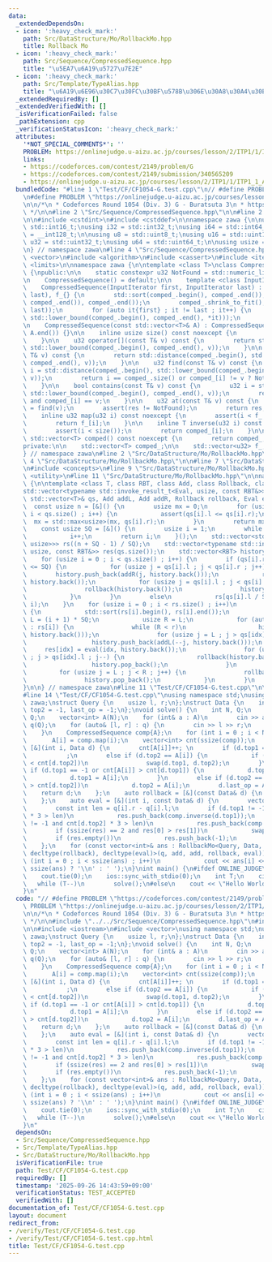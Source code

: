 ```yaml
---
data:
  _extendedDependsOn:
  - icon: ':heavy_check_mark:'
    path: Src/DataStructure/Mo/RollbackMo.hpp
    title: Rollback Mo
  - icon: ':heavy_check_mark:'
    path: Src/Sequence/CompressedSequence.hpp
    title: "\u5EA7\u6A19\u5727\u7E2E"
  - icon: ':heavy_check_mark:'
    path: Src/Template/TypeAlias.hpp
    title: "\u6A19\u6E96\u30C7\u30FC\u30BF\u578B\u306E\u30A8\u30A4\u30EA\u30A2\u30B9"
  _extendedRequiredBy: []
  _extendedVerifiedWith: []
  _isVerificationFailed: false
  _pathExtension: cpp
  _verificationStatusIcon: ':heavy_check_mark:'
  attributes:
    '*NOT_SPECIAL_COMMENTS*': ''
    PROBLEM: https://onlinejudge.u-aizu.ac.jp/courses/lesson/2/ITP1/1/ITP1_1_A
    links:
    - https://codeforces.com/contest/2149/problem/G
    - https://codeforces.com/contest/2149/submission/340565209
    - https://onlinejudge.u-aizu.ac.jp/courses/lesson/2/ITP1/1/ITP1_1_A
  bundledCode: "#line 1 \"Test/CF/CF1054-G.test.cpp\"\n// #define PROBLEM \"https://codeforces.com/contest/2149/problem/G\"\
    \n#define PROBLEM \"https://onlinejudge.u-aizu.ac.jp/courses/lesson/2/ITP1/1/ITP1_1_A\"\
    \n\n/*\n * Codeforces Round 1054 (Div. 3) G - Buratsuta 3\n * https://codeforces.com/contest/2149/submission/340565209\n\
    \ */\n\n#line 2 \"Src/Sequence/CompressedSequence.hpp\"\n\n#line 2 \"Src/Template/TypeAlias.hpp\"\
    \n\n#include <cstdint>\n#include <cstddef>\n\nnamespace zawa {\n\nusing i16 =\
    \ std::int16_t;\nusing i32 = std::int32_t;\nusing i64 = std::int64_t;\nusing i128\
    \ = __int128_t;\n\nusing u8 = std::uint8_t;\nusing u16 = std::uint16_t;\nusing\
    \ u32 = std::uint32_t;\nusing u64 = std::uint64_t;\n\nusing usize = std::size_t;\n\
    \n} // namespace zawa\n#line 4 \"Src/Sequence/CompressedSequence.hpp\"\n\n#include\
    \ <vector>\n#include <algorithm>\n#include <cassert>\n#include <iterator>\n#include\
    \ <limits>\n\nnamespace zawa {\n\ntemplate <class T>\nclass CompressedSequence\
    \ {\npublic:\n\n    static constexpr u32 NotFound = std::numeric_limits<u32>::max();\n\
    \n    CompressedSequence() = default;\n\n    template <class InputIterator>\n\
    \    CompressedSequence(InputIterator first, InputIterator last) : comped_(first,\
    \ last), f_{} {\n        std::sort(comped_.begin(), comped_.end());\n        comped_.erase(std::unique(comped_.begin(),\
    \ comped_.end()), comped_.end());\n        comped_.shrink_to_fit();\n        f_.reserve(std::distance(first,\
    \ last));\n        for (auto it{first} ; it != last ; it++) {\n            f_.emplace_back(std::distance(comped_.begin(),\
    \ std::lower_bound(comped_.begin(), comped_.end(), *it)));\n        }\n    }\n\
    \n    CompressedSequence(const std::vector<T>& A) : CompressedSequence(A.begin(),\
    \ A.end()) {}\n\n    inline usize size() const noexcept {\n        return comped_.size();\n\
    \    }\n\n    u32 operator[](const T& v) const {\n        return std::distance(comped_.begin(),\
    \ std::lower_bound(comped_.begin(), comped_.end(), v));\n    }\n\n    u32 upper_bound(const\
    \ T& v) const {\n        return std::distance(comped_.begin(), std::upper_bound(comped_.begin(),\
    \ comped_.end(), v));\n    }\n\n    u32 find(const T& v) const {\n        u32\
    \ i = std::distance(comped_.begin(), std::lower_bound(comped_.begin(), comped_.end(),\
    \ v));\n        return i == comped_.size() or comped_[i] != v ? NotFound : i;\n\
    \    }\n\n    bool contains(const T& v) const {\n        u32 i = std::distance(comped_.begin(),\
    \ std::lower_bound(comped_.begin(), comped_.end(), v));\n        return i < comped_.size()\
    \ and comped_[i] == v;\n    }\n\n    u32 at(const T& v) const {\n        u32 res\
    \ = find(v);\n        assert(res != NotFound);\n        return res;\n    }\n\n\
    \    inline u32 map(u32 i) const noexcept {\n        assert(i < f_.size());\n\
    \        return f_[i];\n    }\n\n    inline T inverse(u32 i) const noexcept {\n\
    \        assert(i < size());\n        return comped_[i];\n    }\n\n    inline\
    \ std::vector<T> comped() const noexcept {\n        return comped_;\n    }\n\n\
    private:\n\n    std::vector<T> comped_;\n\n    std::vector<u32> f_;\n\n};\n\n\
    } // namespace zawa\n#line 2 \"Src/DataStructure/Mo/RollbackMo.hpp\"\n\n#line\
    \ 4 \"Src/DataStructure/Mo/RollbackMo.hpp\"\n\n#line 7 \"Src/DataStructure/Mo/RollbackMo.hpp\"\
    \n#include <concepts>\n#line 9 \"Src/DataStructure/Mo/RollbackMo.hpp\"\n#include\
    \ <utility>\n#line 11 \"Src/DataStructure/Mo/RollbackMo.hpp\"\n\nnamespace zawa\
    \ {\n\ntemplate <class T, class RBT, class Add, class Rollback, class Eval>\n\
    std::vector<typename std::invoke_result_t<Eval, usize, const RBT&>> RollbackMo(const\
    \ std::vector<T>& qs, Add addL, Add addR, Rollback rollback, Eval eval) {\n  \
    \  const usize n = [&]() {\n        usize mx = 0;\n        for (usize i = 0 ;\
    \ i < qs.size() ; i++) {\n            assert(qs[i].l <= qs[i].r);\n          \
    \  mx = std::max<usize>(mx, qs[i].r);\n        }\n        return mx;\n    }();\n\
    \    const usize SQ = [&]() {\n        usize i = 1;\n        while (i * i < n)\n\
    \            i++;\n        return i;\n    }();\n    std::vector<std::vector<std::pair<usize,\
    \ usize>>> rs((n + SQ - 1) / SQ);\n    std::vector<typename std::invoke_result_t<Eval,\
    \ usize, const RBT&>> res(qs.size());\n    std::vector<RBT> history;\n    history.emplace_back();\n\
    \    for (usize i = 0 ; i < qs.size() ; i++) {\n        if (qs[i].r - qs[i].l\
    \ <= SQ) {\n            for (usize j = qs[i].l ; j < qs[i].r ; j++)\n        \
    \        history.push_back(addR(j, history.back()));\n            res[i] = eval(i,\
    \ history.back());\n            for (usize j = qs[i].l ; j < qs[i].r ; j++) {\n\
    \                rollback(history.back());\n                history.pop_back();\n\
    \            }\n        }\n        else\n            rs[qs[i].l / SQ].emplace_back(qs[i].r,\
    \ i);\n    }\n    for (usize i = 0 ; i < rs.size() ; i++)\n        if (rs[i].size())\
    \ {\n            std::sort(rs[i].begin(), rs[i].end());\n            const usize\
    \ L = (i + 1) * SQ;\n            usize R = L;\n            for (auto [r, idx]\
    \ : rs[i]) {\n                while (R < r)\n                    history.push_back(addR(R++,\
    \ history.back()));\n                for (usize j = L ; j > qs[idx].l ; )\n  \
    \                  history.push_back(addL(--j, history.back()));\n           \
    \     res[idx] = eval(idx, history.back());\n                for (usize j = L\
    \ ; j > qs[idx].l ; j--) {\n                    rollback(history.back());\n  \
    \                  history.pop_back();\n                }\n            }\n   \
    \         for (usize j = L ; j < R ; j++) {\n                rollback(history.back());\n\
    \                history.pop_back();\n            }\n        }\n    return res;\n\
    }\n\n} // namespace zawa\n#line 11 \"Test/CF/CF1054-G.test.cpp\"\n\n#include <iostream>\n\
    #line 14 \"Test/CF/CF1054-G.test.cpp\"\nusing namespace std;\nusing namespace\
    \ zawa;\nstruct Query {\n    usize l, r;\n};\nstruct Data {\n    int top1 = -1,\
    \ top2 = -1, last_op = -1;\n};\nvoid solve() {\n    int N, Q;\n    cin >> N >>\
    \ Q;\n    vector<int> A(N);\n    for (int& a : A)\n        cin >> a;\n    vector<Query>\
    \ q(Q);\n    for (auto& [l, r] : q) {\n        cin >> l >> r;\n        l--;\n\
    \    }\n    CompressedSequence comp{A};\n    for (int i = 0 ; i < N ; i++)\n \
    \       A[i] = comp.map(i);\n    vector<int> cnt(ssize(comp));\n    auto add =\
    \ [&](int i, Data d) {\n        cnt[A[i]]++; \n        if (d.top1 == A[i])\n \
    \           ;\n        else if (d.top2 == A[i]) {\n            if (cnt[d.top1]\
    \ < cnt[d.top2])\n                swap(d.top1, d.top2);\n        }\n        else\
    \ if (d.top1 == -1 or cnt[A[i]] > cnt[d.top1]) {\n            d.top2 = d.top1;\n\
    \            d.top1 = A[i];\n        }\n        else if (d.top2 == -1 or cnt[A[i]]\
    \ > cnt[d.top2])\n            d.top2 = A[i];\n        d.last_op = A[i];\n    \
    \    return d;\n    };\n    auto rollback = [&](const Data& d) {\n        cnt[d.last_op]--;\n\
    \    };\n    auto eval = [&](int i, const Data& d) {\n        vector<int> res;\n\
    \        const int len = q[i].r - q[i].l;\n        if (d.top1 != -1 and cnt[d.top1]\
    \ * 3 > len)\n            res.push_back(comp.inverse(d.top1));\n        if (d.top2\
    \ != -1 and cnt[d.top2] * 3 > len)\n            res.push_back(comp.inverse(d.top2));\n\
    \        if (ssize(res) == 2 and res[0] > res[1])\n            swap(res[0], res[1]);\n\
    \        if (res.empty())\n            res.push_back(-1);\n        return res;\n\
    \    };\n    for (const vector<int>& ans : RollbackMo<Query, Data, decltype(add),\
    \ decltype(rollback), decltype(eval)>(q, add, add, rollback, eval))\n        for\
    \ (int i = 0 ; i < ssize(ans) ; i++)\n            cout << ans[i] << (i + 1 ==\
    \ ssize(ans) ? '\\n' : ' ');\n}\nint main() {\n#ifdef ONLINE_JUDGE\n    cin.tie(0);\n\
    \    cout.tie(0);\n    ios::sync_with_stdio(0);\n    int T;\n    cin >> T;\n \
    \   while (T--)\n        solve();\n#else\n    cout << \"Hello World\\n\";\n#endif\n\
    }\n"
  code: "// #define PROBLEM \"https://codeforces.com/contest/2149/problem/G\"\n#define\
    \ PROBLEM \"https://onlinejudge.u-aizu.ac.jp/courses/lesson/2/ITP1/1/ITP1_1_A\"\
    \n\n/*\n * Codeforces Round 1054 (Div. 3) G - Buratsuta 3\n * https://codeforces.com/contest/2149/submission/340565209\n\
    \ */\n\n#include \"../../Src/Sequence/CompressedSequence.hpp\"\n#include \"../../Src/DataStructure/Mo/RollbackMo.hpp\"\
    \n\n#include <iostream>\n#include <vector>\nusing namespace std;\nusing namespace\
    \ zawa;\nstruct Query {\n    usize l, r;\n};\nstruct Data {\n    int top1 = -1,\
    \ top2 = -1, last_op = -1;\n};\nvoid solve() {\n    int N, Q;\n    cin >> N >>\
    \ Q;\n    vector<int> A(N);\n    for (int& a : A)\n        cin >> a;\n    vector<Query>\
    \ q(Q);\n    for (auto& [l, r] : q) {\n        cin >> l >> r;\n        l--;\n\
    \    }\n    CompressedSequence comp{A};\n    for (int i = 0 ; i < N ; i++)\n \
    \       A[i] = comp.map(i);\n    vector<int> cnt(ssize(comp));\n    auto add =\
    \ [&](int i, Data d) {\n        cnt[A[i]]++; \n        if (d.top1 == A[i])\n \
    \           ;\n        else if (d.top2 == A[i]) {\n            if (cnt[d.top1]\
    \ < cnt[d.top2])\n                swap(d.top1, d.top2);\n        }\n        else\
    \ if (d.top1 == -1 or cnt[A[i]] > cnt[d.top1]) {\n            d.top2 = d.top1;\n\
    \            d.top1 = A[i];\n        }\n        else if (d.top2 == -1 or cnt[A[i]]\
    \ > cnt[d.top2])\n            d.top2 = A[i];\n        d.last_op = A[i];\n    \
    \    return d;\n    };\n    auto rollback = [&](const Data& d) {\n        cnt[d.last_op]--;\n\
    \    };\n    auto eval = [&](int i, const Data& d) {\n        vector<int> res;\n\
    \        const int len = q[i].r - q[i].l;\n        if (d.top1 != -1 and cnt[d.top1]\
    \ * 3 > len)\n            res.push_back(comp.inverse(d.top1));\n        if (d.top2\
    \ != -1 and cnt[d.top2] * 3 > len)\n            res.push_back(comp.inverse(d.top2));\n\
    \        if (ssize(res) == 2 and res[0] > res[1])\n            swap(res[0], res[1]);\n\
    \        if (res.empty())\n            res.push_back(-1);\n        return res;\n\
    \    };\n    for (const vector<int>& ans : RollbackMo<Query, Data, decltype(add),\
    \ decltype(rollback), decltype(eval)>(q, add, add, rollback, eval))\n        for\
    \ (int i = 0 ; i < ssize(ans) ; i++)\n            cout << ans[i] << (i + 1 ==\
    \ ssize(ans) ? '\\n' : ' ');\n}\nint main() {\n#ifdef ONLINE_JUDGE\n    cin.tie(0);\n\
    \    cout.tie(0);\n    ios::sync_with_stdio(0);\n    int T;\n    cin >> T;\n \
    \   while (T--)\n        solve();\n#else\n    cout << \"Hello World\\n\";\n#endif\n\
    }\n"
  dependsOn:
  - Src/Sequence/CompressedSequence.hpp
  - Src/Template/TypeAlias.hpp
  - Src/DataStructure/Mo/RollbackMo.hpp
  isVerificationFile: true
  path: Test/CF/CF1054-G.test.cpp
  requiredBy: []
  timestamp: '2025-09-26 14:43:59+09:00'
  verificationStatus: TEST_ACCEPTED
  verifiedWith: []
documentation_of: Test/CF/CF1054-G.test.cpp
layout: document
redirect_from:
- /verify/Test/CF/CF1054-G.test.cpp
- /verify/Test/CF/CF1054-G.test.cpp.html
title: Test/CF/CF1054-G.test.cpp
---
```

